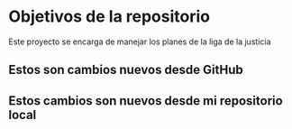 # Objetivos de la repositorio

Este proyecto se encarga de manejar los planes de la liga de la justicia

## Estos son cambios nuevos desde GitHub
## Estos cambios son nuevos desde mi repositorio local
